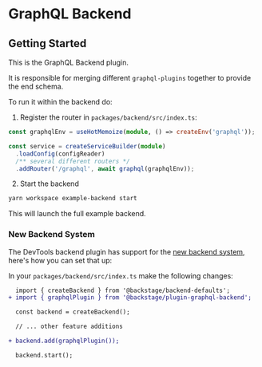 # GraphQL Backend

## Getting Started

This is the GraphQL Backend plugin.

It is responsible for merging different `graphql-plugins` together to provide the end schema.

To run it within the backend do:

1. Register the router in `packages/backend/src/index.ts`:

```ts
const graphqlEnv = useHotMemoize(module, () => createEnv('graphql'));

const service = createServiceBuilder(module)
  .loadConfig(configReader)
  /** several different routers */
  .addRouter('/graphql', await graphql(graphqlEnv));
```

2. Start the backend

```bash
yarn workspace example-backend start
```

This will launch the full example backend.

### New Backend System

The DevTools backend plugin has support for the [new backend system](https://backstage.io/docs/backend-system/), here's how you can set that up:

In your `packages/backend/src/index.ts` make the following changes:

```diff
  import { createBackend } from '@backstage/backend-defaults';
+ import { graphqlPlugin } from '@backstage/plugin-graphql-backend';

  const backend = createBackend();

  // ... other feature additions

+ backend.add(graphqlPlugin());

  backend.start();
```
